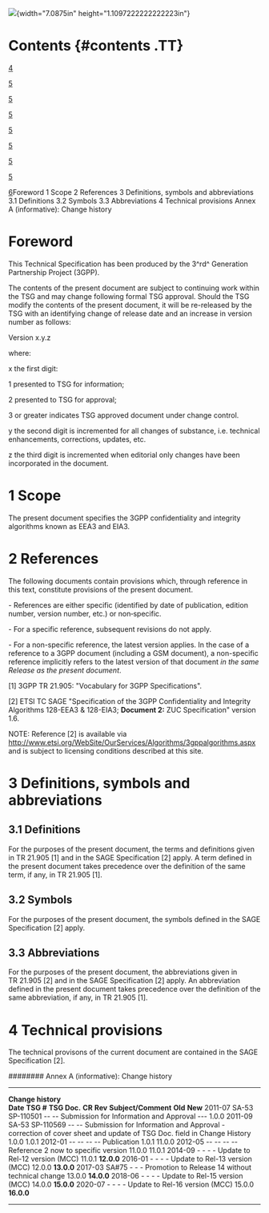 ![](media/image1.jpeg){width="7.0875in" height="1.1097222222222223in"}

Contents {#contents .TT}
========

[4](#foreword)

[5](#scope)

[5](#references)

[5](#definitions-symbols-and-abbreviations)

[5](#definitions)

[5](#symbols)

[5](#abbreviations)

[5](#technical-provisions)

[6](#annex-a-informative-change-history)Foreword 1 Scope 2 References 3
Definitions, symbols and abbreviations 3.1 Definitions 3.2 Symbols 3.3
Abbreviations 4 Technical provisions Annex A (informative): Change
history

Foreword
========

This Technical Specification has been produced by the 3^rd^ Generation
Partnership Project (3GPP).

The contents of the present document are subject to continuing work
within the TSG and may change following formal TSG approval. Should the
TSG modify the contents of the present document, it will be re-released
by the TSG with an identifying change of release date and an increase in
version number as follows:

Version x.y.z

where:

x the first digit:

1 presented to TSG for information;

2 presented to TSG for approval;

3 or greater indicates TSG approved document under change control.

y the second digit is incremented for all changes of substance, i.e.
technical enhancements, corrections, updates, etc.

z the third digit is incremented when editorial only changes have been
incorporated in the document.

1 Scope
=======

The present document specifies the 3GPP confidentiality and integrity
algorithms known as EEA3 and EIA3.

2 References
============

The following documents contain provisions which, through reference in
this text, constitute provisions of the present document.

\- References are either specific (identified by date of publication,
edition number, version number, etc.) or non‑specific.

\- For a specific reference, subsequent revisions do not apply.

\- For a non-specific reference, the latest version applies. In the case
of a reference to a 3GPP document (including a GSM document), a
non-specific reference implicitly refers to the latest version of that
document *in the same Release as the present document*.

\[1\] 3GPP TR 21.905: \"Vocabulary for 3GPP Specifications\".

\[2\] ETSI TC SAGE \"Specification of the 3GPP Confidentiality and
Integrity Algorithms 128-EEA3 & 128-EIA3; **Document 2:** ZUC
Specification\" version 1.6.

NOTE: Reference \[2\] is available via
<http://www.etsi.org/WebSite/OurServices/Algorithms/3gppalgorithms.aspx>
and is subject to licensing conditions described at this site.

3 Definitions, symbols and abbreviations
========================================

3.1 Definitions
---------------

For the purposes of the present document, the terms and definitions
given in TR 21.905 \[1\] and in the SAGE Specification \[2\] apply. A
term defined in the present document takes precedence over the
definition of the same term, if any, in TR 21.905 \[1\].

3.2 Symbols
-----------

For the purposes of the present document, the symbols defined in the
SAGE Specification \[2\] apply.

3.3 Abbreviations
-----------------

For the purposes of the present document, the abbreviations given in
TR 21.905 \[2\] and in the SAGE Specification \[2\] apply. An
abbreviation defined in the present document takes precedence over the
definition of the same abbreviation, if any, in TR 21.905 \[1\].

4 Technical provisions
======================

The technical provisons of the current document are contained in the
SAGE Specification \[2\].

######## Annex A (informative): Change history

  -------------------- ------------ -------------- -------- --------- -------------------------------------------------------------------------------------------------------------------- --------- ------------
  **Change history**                                                                                                                                                                                 
  **Date**             **TSG \#**   **TSG Doc.**   **CR**   **Rev**   **Subject/Comment**                                                                                                  **Old**   **New**
  2011-07              SA-53        SP-110501      \--      \--       Submission for Information and Approval                                                                              \-\--     1.0.0
  2011-09              SA-53        SP-110569      \--      \--       Submission for Information and Approval - correction of cover sheet and update of TSG Doc. field in Change History   1.0.0     1.0.1
  2012-01              \--          \--            \--      \--       Publication                                                                                                          1.0.1     11.0.0
  2012-05              \--          \--            \--      \--       Reference 2 now to specific version                                                                                  11.0.0    11.0.1
  2014-09              \-           \-             \-       \-        Update to Rel-12 version (MCC)                                                                                       11.0.1    **12.0.0**
  2016-01              \-           \-             \-       \-        Update to Rel-13 version (MCC)                                                                                       12.0.0    **13.0.0**
  2017-03              SA\#75       \-             \-       \-        Promotion to Release 14 without technical change                                                                     13.0.0    **14.0.0**
  2018-06              \-           \-             \-       \-        Update to Rel-15 version (MCC)                                                                                       14.0.0    **15.0.0**
  2020-07              \-           \-             \-       \-        Update to Rel-16 version (MCC)                                                                                       15.0.0    **16.0.0**
  -------------------- ------------ -------------- -------- --------- -------------------------------------------------------------------------------------------------------------------- --------- ------------
